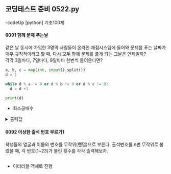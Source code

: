## 코딩테스트 준비 0522.py

-codeUp [python] 기초100제

#### 6091 함께 문제 푸는날
같은 날 동시에 가입한 3명의 사람들이 온라인 채점시스템에 들어와 문제를 푸는 날짜가 매우 규칙적이라고 할 때, 다시 모두 함께 문제를 풀게 되는 그날은 언제일까?<br>
각각 3일마다, 7일마다, 9일마다 한번씩 들어온다면?
```py
a, b, c = map(int, input().split())
d = 1

while d % a != 0 or d % b != 0 or d % c != 0:
  d = d +1

print(d)
```
* 최소공배수
<details><summary>출력값</summary>
  입력값 : 2 6 8
  
  ```py
  24
  ```
  
  </details>

#### 6092 이상한 출석 번호 부르기1
학생들의 얼굴과 이름의 번호를 무작위(랜덤)으로 부른다. 출석번호를 n번 무작위로 불렀을 때, 각 번호(1~23)가 불린 횟수를 각각 출력해보자.
```py

```
* 이터러블 객체로 진행
